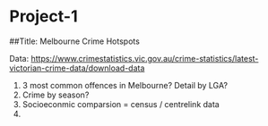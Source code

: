 # Project-1
##Title: Melbourne Crime Hotspots

Data: https://www.crimestatistics.vic.gov.au/crime-statistics/latest-victorian-crime-data/download-data

1) 3 most common offences in Melbourne? Detail by LGA?
2) Crime by season? 
3) Socioeconmic comparsion = census / centrelink data
4) 
